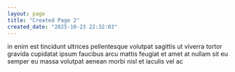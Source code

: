 ```yaml
---
layout: page
title: "Created Page 2"
created_date: "2025-10-23 22:32:03"
---
```


in enim est tincidunt ultrices pellentesque volutpat sagittis ut viverra tortor gravida cupidatat ipsum faucibus arcu mattis feugiat et amet at nullam sit eu semper eu massa volutpat aenean morbi nisl et iaculis vel ac 
